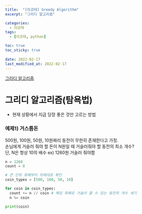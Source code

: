 ```yaml
---
title:  "[이코테] Greedy Algorithm"
excerpt: "그리디 알고리즘"

categories:
  - 이코테
tags:
  - [이코테, python]

toc: true
toc_sticky: true
 
date: 2022-02-17
last_modified_at: 2022-02-17
---
```

[그리디 알고리즘](https://github.com/SteveArseneLee/Algorithm-Summary/tree/main/Greedy)
# 그리디 알고리즘(탐욕법)
- 현재 상황에서 지금 당장 좋은 것만 고르는 방법


### 예제1) 거스름돈
500원, 100원, 50원, 10원짜리 동전이 무한히 존재한다고 가정.  
손님에게 거슬러 줘야 할 돈이 N원일 때 거슬러줘야 할 동전의 최소 개수?  
단, N은 항상 10의 배수
ex) 1260원 거슬러 줘야함
```python
n = 1260
count = 0

# 큰 단위 화폐부터 차례대로 확인
coin_types = [500, 100, 50, 10]

for coin in coin_types:
  count += n // coin # 해당 화폐로 거슬러 줄 수 있는 동전의 개수 세기
  n %= coin

print(coin)
```


